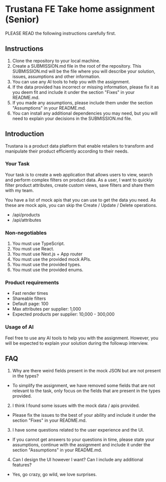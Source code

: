 # Trustana FE Take home assignment (Senior)

PLEASE READ the following instructions carefully first.

## Instructions

1. Clone the repository to your local machine.
2. Create a SUBMISSION.md file in the root of the repository. This SUBMISSION.md will be the file where you will describe your solution, issues, assumptions and other information.
3. You can use any AI tools to help you with the assignment.
4. If the data provided has incorrect or missing information, please fix it as you deem fit and include it under the section "Fixes" in your README.md.
5. If you made any assumptions, please include them under the section "Assumptions" in your README.md.
6. You can install any additional dependencies you may need, but you will need to explain your decisions in the SUBMISSION.md file.

## Introduction

Trustana is a product data platform that enable retailers to transform and manipulate their product efficiently according to their needs.

### Your Task

Your task is to create a web application that allows users to view, search and perform complex filters on product data. As a user, I want to quickly filter product attributes, create custom views, save filters and share them with my team.

You have a list of mock apis that you can use to get the data you need. As these are mock apis, you can skip the Create / Update / Delete operations.

- /api/products
- /api/attributes

### Non-negotiables

1. You must use TypeScript.
2. You must use React.
3. You must use Next.js + App router
4. You must use the provided mock APIs.
5. You must use the provided types.
6. You must use the provided enums.

### Product requirements

- Fast render times
- Shareable filters
- Default page: 100
- Max attributes per supplier: 1,000
- Expected products per supplier: 10,000 - 300,000

### Usage of AI

Feel free to use any AI tools to help you with the assignment. However, you will be expected to explain your solution during the followup interview.

## FAQ

1. Why are there weird fields present in the mock JSON but are not present in the types?

- To simplify the assignment, we have removed some fields that are not relevant to the task, only focus on the fields that are present in the types provided.

2. I think I found some issues with the mock data / apis provided.

- Please fix the issues to the best of your ability and include it under the section "Fixes" in your README.md.

3. I have some questions related to the user experience and the UI.

- If you cannot get answers to your questions in time, please state your assumptions, continue with the assignment and include it under the section "Assumptions" in your README.md.

4. Can I design the UI however I want? Can I include any additional features?

- Yes, go crazy, go wild, we love surprises.

